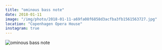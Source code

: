 ```yaml
---
title: "ominous bass note"
date: 2018-01-11
image: "/img/photo/2018-01-11-a69fa08f6858d3acfba3fb1561563727.jpg"
location: "Copenhagen Opera House"
instagram: true
---
```


![ominous bass note](/img/photo/2018-01-11-a69fa08f6858d3acfba3fb1561563727.jpg)
